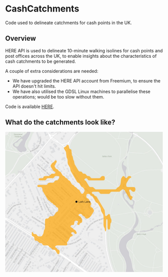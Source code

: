 # CashCatchments

Code used to delineate catchments for cash points in the UK.

## Overview

HERE API is used to delineate 10-minute walking isolines for cash points and post offices across the UK, to enable insights about the characteristics of cash catchments to be generated.

A couple of extra considerations are needed:

- We have upgraded the HERE API account from Freemium, to ensure the API doesn't hit limits.
- We have also utilised the GDSL Linux machines to parallelise these operations; would be too slow without them. 

Code is available [HERE](https://github.com/patrickballantyne/CashCatchments/blob/main/Code/Code.R). 

## What do the catchments look like?

![Lark Lane Cash Catchment](map.jpg)
